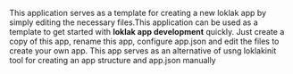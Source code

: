 This application serves as a template for creating a new
loklak app by simply editing the necessary files.This application can be used as a template to get started with
**loklak app development** quickly.
Just create a copy of this app, rename this app, configure
app.json and edit the files to create your own app. This app
serves as an alternative of usng loklakinit tool for creating an
app structure and app.json manually

